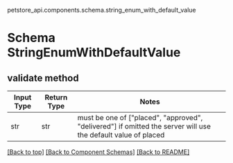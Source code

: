 petstore_api.components.schema.string_enum_with_default_value
# Schema StringEnumWithDefaultValue

## validate method
Input Type | Return Type | Notes
------------ | ------------- | -------------
str | str | must be one of ["placed", "approved", "delivered"] if omitted the server will use the default value of placed

[[Back to top]](#top) [[Back to Component Schemas]](../../../README.md#Component-Schemas) [[Back to README]](../../../README.md)

